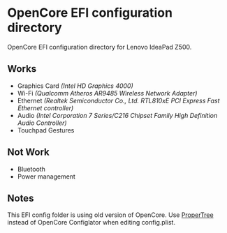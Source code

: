 # OpenCore EFI configuration directory
OpenCore EFI configuration directory for Lenovo IdeaPad Z500.
## Works
* Graphics Card _(Intel HD Graphics 4000)_
* Wi-Fi _(Qualcomm Atheros AR9485 Wireless Network Adapter)_
* Ethernet _(Realtek Semiconductor Co., Ltd. RTL810xE PCI Express Fast Ethernet controller)_
* Audio _(Intel Corporation 7 Series/C216 Chipset Family High Definition Audio Controller)_
* Touchpad Gestures
## Not Work
* Bluetooth
* Power management
## Notes
This EFI config folder is using old version of OpenCore. Use [ProperTree](https://github.com/corpnewt/ProperTree) instead of OpenCore Configlator when editing config.plist.
